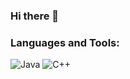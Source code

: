 ### Hi there 👋
### Languages and Tools:
![Java](https://img.shields.io/badge/java-%23ED8B00.svg?style=for-the-badge&logo=java&logoColor=white)
![C++](https://img.shields.io/badge/-C++-090909?style=for-the-badge&logo=C%2b%2b&logoColor=6296CC)

<!--
**TeMbiIV/TeMbiIV** is a ✨ _special_ ✨ repository because its `README.md` (this file) appears on your GitHub profile.
